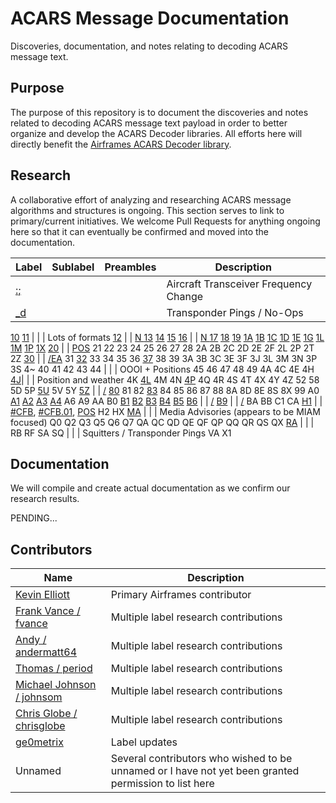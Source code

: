 # ACARS Message Documentation

Discoveries, documentation, and notes relating to decoding ACARS message text.

## Purpose

The purpose of this repository is to document the discoveries and notes related to decoding ACARS message text payload in order to better organize and develop the ACARS Decoder libraries. All efforts here will directly benefit the [Airframes ACARS Decoder library](https://github.com/airframesio/acars-decoder-typescript).

## Research

A collaborative effort of analyzing and researching ACARS message algorithms and structures is ongoing. This section serves to link to primary/current initiatives. We welcome Pull Requests for anything ongoing here so that it can eventually be confirmed and moved into the documentation.

Label | Sublabel | Preambles | Description
----- | -------- | --------- | -----------
[:;](research/colon-semicolon.md) | | | Aircraft Transceiver Frequency Change
[_d](research/_d.md) | | | Transponder Pings / No-Ops
[10](research/10.md)
[11](research/11.md) | | | Lots of formats
[12](research/12.md) | | [N ](research/12/N-space.md)
[13](research/13.md)
[14](research/14.md)
[15](research/15.md)
[16](research/16.md) | | [N ](research/16/N-space.md)
[17](research/17.md)
[18](research/18.md)
[19](research/19.md)
[1A](research/1A.md)
[1B](research/1B.md)
[1C](research/1C.md)
[1D](research/1D.md)
[1E](research/1E.md)
[1G](research/1G.md)
[1L](research/1L.md)
[1M](research/1M.md)
[1P](research/1P.md)
[1X](research/1X.md)
[20](research/20.md) | | [POS](research/20/POS.md)
21
22
23
24
25
26
27
28
2A
2B
2C
2D
2E
2F
2L
2P
2T
2Z
[30](research/30.md) | | [/EA](research/30/forward-slash-EA.md)
31
[32](research/32.md)
33
34
35
36
[37](research/37.md)
38
39
3A
3B
3C
3E
3F
3J
3L
3M
3N
3P
3S
4~
40
41
42
43
44 | | | OOOI + Positions
45
46
47
48
49
4A
4C
4E
4H
[4J](research/4J.md)| | | Position and weather
4K
[4L](research/4L.md)
4M
4N
[4P](research/4P.md)
4Q
4R
4S
4T
4X
4Y
4Z
52
58
5D
5P
[5U](research/5U.md)
5V
5Y
[5Z](research/5Z.md) | | [/](research/5Z/forward-slash.md)
[80](research/80.md)
81
82
[83](research/83.md)
84
85
86
87
88
8A
8D
8E
8S
8X
99
A0
[A1](research/A1.md)
[A2](research/A2.md)
[A3](research/A3.md)
[A4](research/A4.md)
A6
A9
AA
B0
[B1](research/B1.md)
[B2](research/B2.md)
[B3](research/B3.md)
[B4](research/B4.md)
[B5](research/B5.md)
[B6](research/B6.md) | | [/](research/B6/forward-slash.md)
[B9](research/B9.md) | | [/](research/B9/forward-slash.md)
BA
BB
C1
CA
[H1](research/H1.md) | | [#CFB](research/H1/CFB.md), [#CFB.01](research/H1/CFB/CFB.01.md), [POS](research/H1/POS.md)
H2
HX
[MA](research/MA.md) | | | Media Advisories (appears to be MIAM focused)
Q0
Q2
Q3
Q5
Q6
Q7
QA
QC
QD
QE
QF
QP
QQ
QR
QS
QX
[RA](research/RA.md) | | |
RB
RF
SA
SQ | | | Squitters / Transponder Pings
VA
X1

## Documentation

We will compile and create actual documentation as we confirm our research results.

PENDING...

## Contributors

Name | Description
---- | -----------
[Kevin Elliott](https://github.com/kevinelliott) | Primary Airframes contributor
[Frank Vance / fvance](https://github.com/fvance) | Multiple label research contributions
[Andy / andermatt64](https://github.com/andermatt64) | Multiple label research contributions
[Thomas / period](https://github.com/period) | Multiple label research contributions
[Michael Johnson / johnsom](https://github.com/johnsom) | Multiple label research contributions
[Chris Globe / chrisglobe](https://github.com/chrisglobe) | Multiple label research contributions
[ge0metrix](https://github.com/ge0metrix) | Label updates
Unnamed | Several contributors who wished to be unnamed or I have not yet been granted permission to list here
